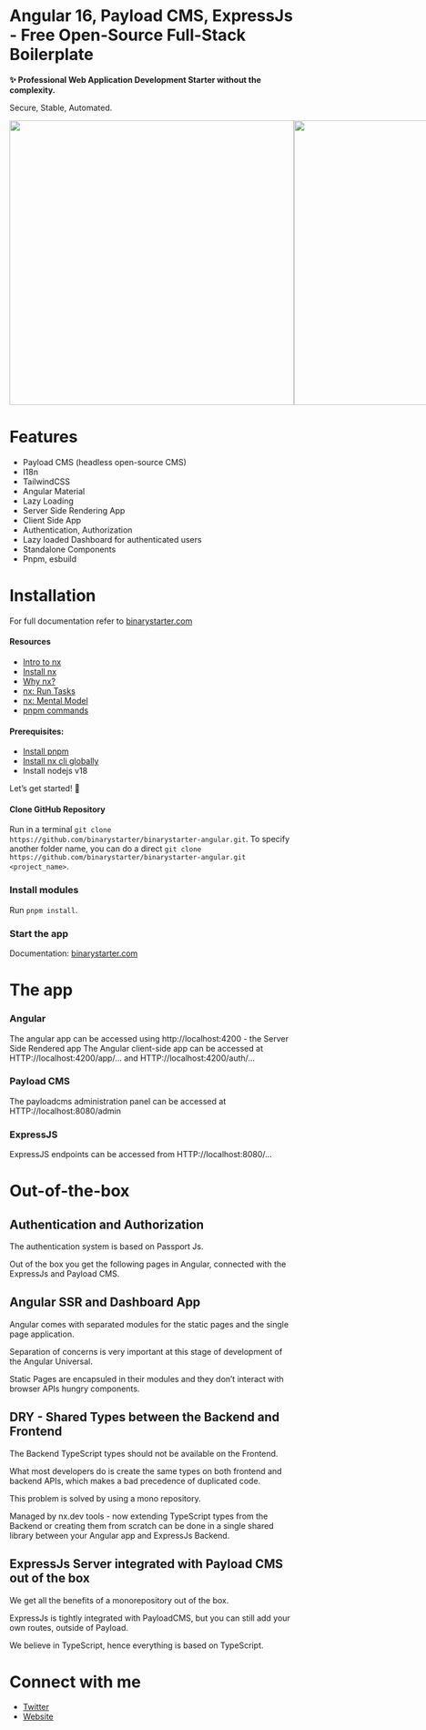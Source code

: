 # Angular 16, Payload CMS, ExpressJs - Free Open-Source Full-Stack Boilerplate
**✨ Professional Web Application Development Starter without the complexity.**

Secure, Stable, Automated.

<div style="display: flex; flex-direction: row; justify-content: space-between;">
      <img src="https://binarystarter.com/assets/images/angular/free-architecture-nodejs.png" width="500px" style="width: '100%'; height: auto;"/>
      <img src="https://binarystarter.com/assets/images/angular/free-architecture-angular.png" width="500px" style="width: '100%'; height: auto;"/>
</div>


# Features
- Payload CMS (headless open-source CMS)
- I18n
- TailwindCSS
- Angular Material
- Lazy Loading
- Server Side Rendering App
- Client Side App
- Authentication, Authorization
- Lazy loaded Dashboard for authenticated users
- Standalone Components
- Pnpm, esbuild

# Installation
For full documentation refer to [binarystarter.com](https://binarystarter.com/s/documentation)

#### Resources

- [Intro to nx](https://nx.dev/getting-started/intro)
- [Install nx](https://nx.dev/getting-started/installation)
- [Why nx?](https://nx.dev/getting-started/why-nx)
- [nx: Run Tasks](https://nx.dev/core-features/run-tasks)
- [nx: Mental Model](https://nx.dev/concepts/mental-model)
- [pnpm commands](https://github.com/nvm-sh/nvm#usage)

#### Prerequisites:

- [Install pnpm](https://pnpm.io/installation)
- [Install nx cli globally](https://nx.dev/getting-started/installation#installing-nx-globally)
- Install nodejs v18

Let’s get started! 🚀

#### Clone GitHub Repository

Run in a terminal `git clone https://github.com/binarystarter/binarystarter-angular.git`. To specify another folder name, you can do a direct `git clone https://github.com/binarystarter/binarystarter-angular.git <project_name>`. 

### Install modules

Run `pnpm install`.

### Start the app
Documentation: [binarystarter.com](https://binarystarter.com/s/documentation)

# The app

### Angular
The angular app can be accessed using http://localhost:4200 - the Server Side Rendered app
The Angular client-side app can be accessed at HTTP://localhost:4200/app/... and HTTP://localhost:4200/auth/...

### Payload CMS
The payloadcms administration panel can be accessed at HTTP://localhost:8080/admin

### ExpressJS
ExpressJS endpoints can be accessed from HTTP://localhost:8080/...

# Out-of-the-box

## Authentication and Authorization

The authentication system is based on Passport Js.

Out of the box you get the following pages in Angular, connected with the ExpressJs and Payload CMS.

## Angular SSR and Dashboard App

Angular comes with separated modules for the static pages and the single page application.

Separation of concerns is very important at this stage of development of the Angular Universal.

Static Pages are encapsuled in their modules and they don’t interact with browser APIs hungry components.

## DRY - Shared Types between the Backend and Frontend

The Backend TypeScript types should not be available on the Frontend.

What most developers do is create the same types on both frontend and backend APIs, which makes a bad precedence of duplicated code.

This problem is solved by using a mono repository.

Managed by nx.dev tools - now extending TypeScript types from the Backend or creating them from scratch can be done in a single shared library between your Angular app and ExpressJs Backend.

## ExpressJs Server integrated with Payload CMS out of the box

We get all the benefits of a monorepository out of the box.

ExpressJs is tightly integrated with PayloadCMS, but you can still add your own routes, outside of Payload.

We believe in TypeScript, hence everything is based on TypeScript.


# Connect with me

- [Twitter](https://twitter.com/florinmtsc)
- [Website](https://binarycentrum.com/)
